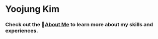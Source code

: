 # Yoojung Kim
### Check out the 🔗[**About Me**](https://www.notion.so/191fe57b54aa80a48b7bd5ccc5f153fe?pvs=4)  to learn more about my skills and experiences.

